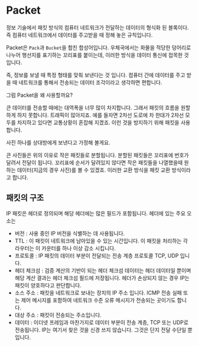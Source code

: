 # Packet
정보 기술에서 패킷 방식의 컴퓨터 네트워크가 전달하는 데이터의 형식화 된 블록이다. 즉 컴퓨터 네트워크에서 데이터를 주고받을 때 정해 놓은 규칙입니다.

Packet은 `Pack`과 `Bucket`을 합친 합성어입니다. 우체국에서는 화물을 적당한 덩어리로 나누어 행선지를 표기하는 꼬리표를 붙이는데, 이러한 방식을 데이터 통신에 접목한 것입니다.

즉, 정보를 보낼 때 특정 형태를 맞춰 보낸다는 것 입니다. 컴퓨터 간에 데이터를 주고 받을 때  네트워크를 통해서 전송되는 데이터 조각이라고 생각하면 편합니다.

그럼 Packet을 왜 사용할까요?

큰 데이터를 전송할 때에는 대역폭을 너무 많이 차지합니다. 그래서 패킷의 흐름을 원할하게 하지 못합니다. 트래픽이 많아지죠. 예를 들자면 2차선 도로에 차 한대가 2차선 모두를 차지하고 있다면 교통상황이 혼잡해 지겠죠. 이런 것을 방지하기 위해 패킷을 사용합니다. 

사진 하나를 상대방에게 보낸다고 가정해 볼게요.

큰 사진들은 위의 이유로 작은 패킷들로 분할됩니다. 분할된 패킷들은 꼬리표에 번호가 달려서 전달이 됩니다. 꼬리표에 순서가 달려있지 않다면 작은 패킷들을 나열했을때 원하는 데이터(지금의 경우 사진)를 볼 수 있겠죠. 이러한 교환 방식을 패킷 교환 방식이라고 합니다.

## 패킷의 구조
IP 패킷은 헤더로 정의되며 해당 헤더에는 많은 필드가 포함됩니다. 헤더에 있는 주요 오소는
* 버전 : 사용 중인 IP 버전을 식별하는 데 사용됩니다.
* TTL : 이 패킷이 네트워크에 남아있을 수 있는 시간입니다. 이 패킷을 처리하는 각 라우터는 이 카운터를 하나 이상 감소 시킵니다.
* 프로토콜 : IP 패킷의 데이터 부분이 전달되는 전송 계층 프로토콜 TCP, UDP 입니다.
* 헤더 체크섬 : 검증 계산의 기반이 되는 헤더 체크섬 데이터는 헤더 데이터일 뿐이며 해당 계산 결과는 헤더 체크섬 필드에 저장됩니다. 헤더가 손상되지 않는 경우 IP는 패킷이 양호하다고 판단합니다.
* 소스 주소 : 패킷을 네트워크로 보내는 장치의 IP 주소 입니다. ICMP 전송 실패 또는 제어 메시지를 포함하여 네트워크 수준 오류 메시지가 전송되는 곳이기도 합니다.
* 대상 주소 : 패킷이 전송되는 주소입니다.
* 데이터 : 이더넷 프레임과 마찬가지로 데이터 부분이 전송 계층, TCP 또는 UDP로 전송됩니다. IP는 여기서 찾은 것을 신경 쓰지 않습니다. 그것은 단지 전달 수단일 뿐입니다.